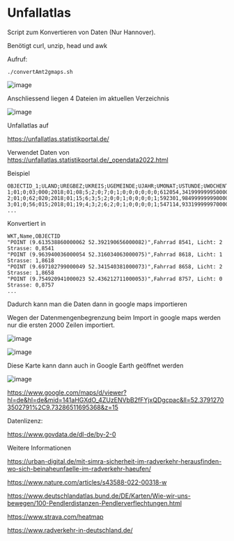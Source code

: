 # Unfallatlas
Script zum Konvertieren von Daten (Nur Hannover).

Benötigt curl, unzip, head und awk

Aufruf:

```
./convertAmt2gmaps.sh
```

![image](https://user-images.githubusercontent.com/3164220/208239129-527fc27d-a4bb-43a7-a6cb-98942747689d.png)

Anschliessend liegen 4 Dateien im aktuellen Verzeichnis

![image](https://user-images.githubusercontent.com/3164220/208239194-ad727afd-75fc-475c-9b27-4e7cffe621f8.png)



Unfallatlas auf

https://unfallatlas.statistikportal.de/

Verwendet Daten von 
https://unfallatlas.statistikportal.de/_opendata2022.html

Beispiel

```
OBJECTID_1;ULAND;UREGBEZ;UKREIS;UGEMEINDE;UJAHR;UMONAT;USTUNDE;UWOCHENTAG;UKATEGORIE;UART;UTYP1;ULICHTVERH;IstRad;IstPKW;IstFuss;IstKrad;IstGkfz;IstSonstig;STRZUSTAND;LINREFX;LINREFY;XGCSWGS84;YGCSWGS84
1;01;0;03;000;2018;01;08;5;2;0;7;0;1;0;0;0;0;0;0;612054,341999999950000;5969634,006000000100000;10,703950299000041;53,863081147000059
2;01;0;62;020;2018;01;15;6;3;5;2;0;0;1;0;0;0;0;1;592301,984999999990000;5938800,026999999800000;10,394496814000036;53,589905976000068
3;01;0;56;015;2018;01;19;4;3;2;6;2;0;1;0;0;0;0;1;547114,933199999970000;5955266,091099999800000;9,714396363000049;53,743906875000050
...
```

Konvertiert in 

```
WKT,Name,OBJECTID
"POINT (9.613538860000062 52.392190656000082)",Fahrrad 8541, Licht: 2 Strasse: 0,8541
"POINT (9.963940036000054 52.316034063000075)",Fahrrad 8618, Licht: 1 Strasse: 1,8618
"POINT (9.697102799000049 52.341540381000073)",Fahrrad 8658, Licht: 2 Strasse: 1,8658
"POINT (9.754920941000023 52.436212711000053)",Fahrrad 8757, Licht: 0 Strasse: 0,8757
...
```

Dadurch kann man die Daten dann in google maps importieren

Wegen der Datenmengenbegrenzung beim Import in google maps werden nur die ersten 2000 Zeilen importiert.

![image](https://user-images.githubusercontent.com/3164220/208238452-d67a3db4-b15e-40ce-994b-34ab86ae9813.png)

![image](https://user-images.githubusercontent.com/3164220/208238510-32f58332-969e-4fff-9f89-c22ee4198048.png)

Diese Karte kann dann auch in Google Earth geöffnet werden

![image](https://user-images.githubusercontent.com/3164220/208238767-f230bfd7-e631-468d-97a6-0307a3457f18.png)


https://www.google.com/maps/d/viewer?hl=de&hl=de&mid=141aHGXdO_4ZUzENVbB2fFYjxQDgcpac&ll=52.37912703502791%2C9.73286511695368&z=15

Datenlizenz:

https://www.govdata.de/dl-de/by-2-0

Weitere Informationen 

https://urban-digital.de/mit-simra-sicherheit-im-radverkehr-herausfinden-wo-sich-beinaheunfaelle-im-radverkehr-haeufen/

https://www.nature.com/articles/s43588-022-00318-w

https://www.deutschlandatlas.bund.de/DE/Karten/Wie-wir-uns-bewegen/100-Pendlerdistanzen-Pendlerverflechtungen.html

https://www.strava.com/heatmap

https://www.radverkehr-in-deutschland.de/
